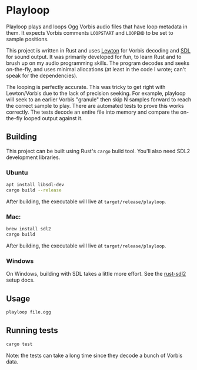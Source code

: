 # Playloop

Playloop plays and loops Ogg Vorbis audio files that have loop metadata in them. It expects Vorbis comments `LOOPSTART` and `LOOPEND` to be set to sample positions.

This project is written in Rust and uses [Lewton](https://github.com/RustAudio/lewton) for Vorbis decoding and [SDL](https://www.libsdl.org/) for sound output. It was primarily developed for fun, to learn Rust and to brush up on my audio programming skills. The program decodes and seeks on-the-fly, and uses minimal allocations (at least in the code I wrote; can't speak for the dependencies).

The looping is perfectly accurate. This was tricky to get right with Lewton/Vorbis due to the lack of precision seeking. For example, playloop will seek to an earlier Vorbis "granule" then skip N samples forward to reach the correct sample to play. There are automated tests to prove this works correctly. The tests decode an entire file into memory and compare the on-the-fly looped output against it.

## Building

This project can be built using Rust's `cargo` build tool. You'll also need SDL2 development libraries.

### Ubuntu

```sh
apt install libsdl-dev
cargo build --release
```

After building, the executable will live at `target/release/playloop`.

### Mac:

```sh
brew install sdl2
cargo build
```

After building, the executable will live at `target/release/playloop`.

### Windows

On Windows, building with SDL takes a little more effort. See the [rust-sdl2](https://github.com/Rust-SDL2/rust-sdl2) setup docs.

## Usage

```sh
playloop file.ogg
```

## Running tests

```sh
cargo test
```

Note: the tests can take a long time since they decode a bunch of Vorbis data.
